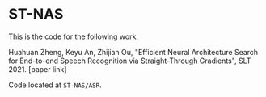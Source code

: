 # ST-NAS
This is the code for the following work:

Huahuan Zheng, Keyu An, Zhijian Ou, "Efficient Neural Architecture Search for End-to-end Speech Recognition via Straight-Through Gradients", SLT 2021. [paper link]

Code located at `ST-NAS/ASR`.

